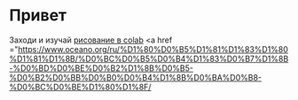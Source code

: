 # Привет
Заходи и изучай
<a href="https://colab.research.google.com/github/huggingface/notebooks/blob/main/diffusers/stable_diffusion.ipynb#scrollTo=yEErJFjlrSWS">рисование в colab<a/>
<a href ="https://www.oceano.org/ru/%D1%80%D0%B5%D1%81%D1%83%D1%80%D1%81%D1%8B/%D0%BC%D0%B5%D0%B4%D1%83%D0%B7%D1%8B-%D0%BD%D0%BE%D0%B2%D1%8B%D0%B5-%D0%B2%D0%BB%D0%B0%D0%B4%D1%8B%D0%BA%D0%B8-%D0%BC%D0%BE%D1%80%D1%8F/<a/>
